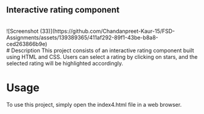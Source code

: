## Interactive rating component
<br/>
![Screenshot (33)](https://github.com/Chandanpreet-Kaur-15/FSD-Assignments/assets/139389365/411af292-89f1-43be-b8a8-ced263866b9e)
<br/>
# Description
This project consists of an interactive rating component built using HTML and CSS. Users can select a rating by clicking on stars, and the selected rating will be highlighted accordingly. 

# Usage
To use this project, simply open the index4.html file in a web browser.
